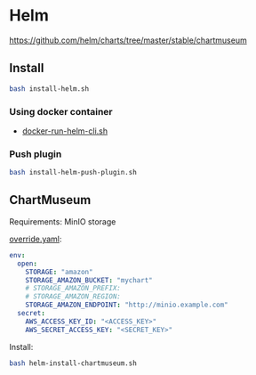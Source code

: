 # Helm

https://github.com/helm/charts/tree/master/stable/chartmuseum

## Install

```bash
bash install-helm.sh
```

### Using docker container

- [docker-run-helm-cli.sh](/helm/docker-run-helm-cli.sh)

### Push plugin

```bash
bash install-helm-push-plugin.sh
```

## ChartMuseum

Requirements: MinIO storage

[override.yaml](/helm/override.yaml):

```yaml
env:
  open:
    STORAGE: "amazon"
    STORAGE_AMAZON_BUCKET: "mychart"
    # STORAGE_AMAZON_PREFIX:
    # STORAGE_AMAZON_REGION:
    STORAGE_AMAZON_ENDPOINT: "http://minio.example.com"
  secret:
    AWS_ACCESS_KEY_ID: "<ACCESS_KEY>"
    AWS_SECRET_ACCESS_KEY: "<SECRET_KEY>"
```

Install:

```bash
bash helm-install-chartmuseum.sh
```
